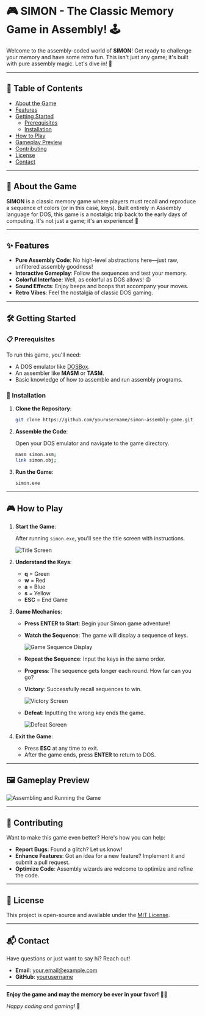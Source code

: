 # 🎮 SIMON - The Classic Memory Game in Assembly! 🕹️

Welcome to the assembly-coded world of **SIMON**! Get ready to challenge your memory and have some retro fun. This isn't just any game; it's built with pure assembly magic. Let's dive in! 🚀

---

## 📖 Table of Contents

- [About the Game](#about-the-game)
- [Features](#features)
- [Getting Started](#getting-started)
  - [Prerequisites](#prerequisites)
  - [Installation](#installation)
- [How to Play](#how-to-play)
- [Gameplay Preview](#gameplay-preview)
- [Contributing](#contributing)
- [License](#license)
- [Contact](#contact)

---

## 🌟 About the Game

**SIMON** is a classic memory game where players must recall and reproduce a sequence of colors (or in this case, keys). Built entirely in Assembly language for DOS, this game is a nostalgic trip back to the early days of computing. It's not just a game; it's an experience! 🎉

---

## ✨ Features

- **Pure Assembly Code**: No high-level abstractions here—just raw, unfiltered assembly goodness!
- **Interactive Gameplay**: Follow the sequences and test your memory.
- **Colorful Interface**: Well, as colorful as DOS allows! 😉
- **Sound Effects**: Enjoy beeps and boops that accompany your moves.
- **Retro Vibes**: Feel the nostalgia of classic DOS gaming.

---

## 🛠️ Getting Started

### 📋 Prerequisites

To run this game, you'll need:

- A DOS emulator like [DOSBox](https://www.dosbox.com/).
- An assembler like **MASM** or **TASM**.
- Basic knowledge of how to assemble and run assembly programs.

### 💾 Installation

1. **Clone the Repository**:

   ```bash
   git clone https://github.com/yourusername/simon-assembly-game.git
   ```

2. **Assemble the Code**:

   Open your DOS emulator and navigate to the game directory.

   ```bash
   masm simon.asm;
   link simon.obj;
   ```

3. **Run the Game**:

   ```bash
   simon.exe
   ```

---

## 🎮 How to Play

1. **Start the Game**:

   After running `simon.exe`, you'll see the title screen with instructions.

   ![Title Screen](images/title_screen.png)

2. **Understand the Keys**:

   - **q** = Green
   - **w** = Red
   - **a** = Blue
   - **s** = Yellow
   - **ESC** = End Game

3. **Game Mechanics**:

   - **Press ENTER to Start**: Begin your Simon game adventure!
   - **Watch the Sequence**: The game will display a sequence of keys.

     ![Game Sequence Display](images/game_sequence.png)

   - **Repeat the Sequence**: Input the keys in the same order.
   - **Progress**: The sequence gets longer each round. How far can you go?
   - **Victory**: Successfully recall sequences to win.

     ![Victory Screen](images/victory_screen.png)

   - **Defeat**: Inputting the wrong key ends the game.

     ![Defeat Screen](images/defeat_screen.png)

4. **Exit the Game**:

   - Press **ESC** at any time to exit.
   - After the game ends, press **ENTER** to return to DOS.

---

## 🖼️ Gameplay Preview

![Assembling and Running the Game](images/assembling_running.png)

---

## 🤔 Contributing

Want to make this game even better? Here's how you can help:

- **Report Bugs**: Found a glitch? Let us know!
- **Enhance Features**: Got an idea for a new feature? Implement it and submit a pull request.
- **Optimize Code**: Assembly wizards are welcome to optimize and refine the code.

---

## 📄 License

This project is open-source and available under the [MIT License](LICENSE).

---

## 📬 Contact

Have questions or just want to say hi? Reach out!

- **Email**: your.email@example.com
- **GitHub**: [yourusername](https://github.com/yourusername)

---

**Enjoy the game and may the memory be ever in your favor!** 🧠🎉

*Happy coding and gaming!* 👾
